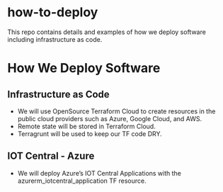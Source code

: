 # how-to-deploy
This repo contains details and examples of how we deploy software including infrastructure as code.

# How We Deploy Software


## Infrastructure as Code
* We will use OpenSource Terraform Cloud to create resources in the public cloud providers such as Azure, Google Cloud, and AWS.
* Remote state will be stored in Terraform Cloud.
* Terragrunt will be used to keep our TF code DRY.

## IOT Central - Azure 
* We will deploy Azure’s IOT Central Applications with the azurerm_iotcentral_application TF resource.


